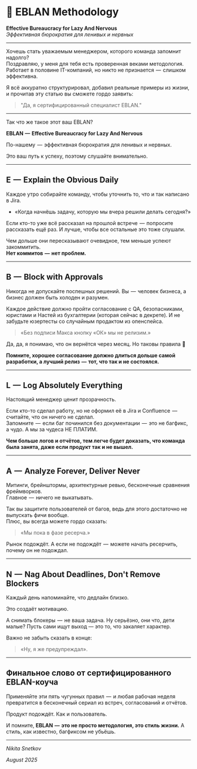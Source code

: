 # 🤡 EBLAN Methodology
**Effective Bureaucracy for Lazy And Nervous**  
_Эффективная бюрократия для ленивых и нервных_

---

Хочешь стать уважаемым менеджером, которого команда запомнит надолго?  
Поздравляю, у меня для тебя есть проверенная веками методология. Работает в половине IT-компаний, но никто не признается  —  слишком эффективна.  

Я всё аккуратно структурировал, добавил реальные примеры из жизни, и прочитав эту статью вы сможете гордо заявить:  
> "Да, я сертифицированный специалист EBLAN."

---

Так что же такое этот ваш EBLAN?

**EBLAN  —  Effective Bureaucracy for Lazy And Nervous**

По-нашему  —  эффективная бюрократия для ленивых и нервных.

Это ваш путь к успеху, поэтому слушайте внимательно.

---

## E  —  Explain the Obvious Daily
Каждое утро собирайте команду, чтобы уточнить то, что и так написано в Jira.  
- «Когда начнёшь задачу, которую мы вчера решили делать сегодня?»

Если кто-то уже всё рассказал на прошлой встрече  —  попросите рассказать ещё раз. И лучше, чтобы все остальные это тоже слушали.  

Чем дольше они пересказывают очевидное, тем меньше успеют закоммитить.  
**Нет коммитов  —  нет проблем.**

---

## B  —  Block with Approvals
Никогда не допускайте поспешных решений. Вы  —  человек бизнеса, а бизнес должен быть холоден и разумен.  

Каждое действие должно пройти согласование с QA, безопасниками, юристами и Настей из бухгалтерии (которая сейчас в декрете). И не забудьте юзертесты со случайным продактом из опенспейса.  

> «Без подписи Макса кнопку «ОК» мы не релизим.»  

Да, да, я понимаю, что он вернётся через месяц. Но таковы правила 🤷  

**Помните, хорошее согласование должно длиться дольше самой разработки, а лучший релиз  —  тот, что так и не состоялся.**

---

## L  —  Log Absolutely Everything
Настоящий менеджер ценит прозрачность.  

Если кто-то сделал работу, но не оформил её в Jira и Confluence  —  считайте, что он ничего не сделал.  
Запомните  —  если баг починился без документации  —  это не багфикс, а чудо. А мы за чудеса НЕ ПЛАТИМ.

**Чем больше логов и отчётов, тем легче будет доказать, что команда была занята, даже если продукт так и не вышел.**

---

## A  —  Analyze Forever, Deliver Never
Митинги, брейнштормы, архитектурные ревью, бесконечные сравнения фреймворков.  
Главное  —  ничего не выкатывать.

Так вы защитите пользователей от багов, ведь для этого достаточно не выпускать фичи вообще.  
Плюс, вы всегда можете гордо сказать:  
> «Мы пока в фазе ресерча.»  

Рынок подождёт. А если не подождёт  —  можете начать ресерчить, почему он не подождал.

---

## N  —  Nag About Deadlines, Don't Remove Blockers
Каждый день напоминайте, что дедлайн близко.

Это создаёт мотивацию.

А снимать блокеры  —  не ваша задача. Ну серьёзно, они что, дети малые? Пусть сами ищут выход — это то, что закаляет характер.

Важно не забыть сказать в конце:
> «Ну, я же предупреждал».

---

## Финальное слово от сертифицированного EBLAN-коуча
Применяйте эти пять чугунных правил  —  и любая рабочая неделя превратится в бесконечный сериал из встреч, согласований и отчётов.

Продукт подождёт. Как и пользователь.

И помните, **EBLAN  —  это не просто методология, это стиль жизни.**
А стиль, как известно, багфиксом не убьёшь.

---

*Nikita Snetkov*

*August 2025*

